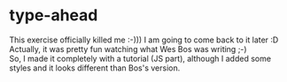 # type-ahead

This exercise officially killed me :-))) I am going to come back to it later :D<br>
Actually, it was pretty fun watching what Wes Bos was writing ;-)<br>
So, I made it completely with a tutorial (JS part), although I added some styles and it looks different than Bos's version.
